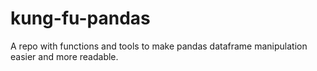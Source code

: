 # kung-fu-pandas
A repo with functions and tools to make pandas dataframe manipulation easier and more readable.
